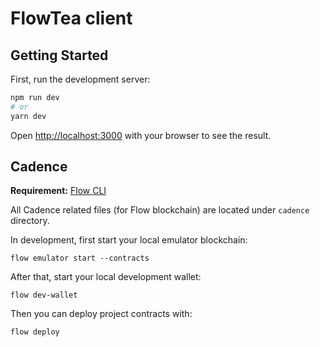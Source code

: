# FlowTea client

## Getting Started

First, run the development server:

```bash
npm run dev
# or
yarn dev
```

Open [http://localhost:3000](http://localhost:3000) with your browser to see the result.

## Cadence

**Requirement:** [Flow CLI](https://docs.onflow.org/flow-cli/install/)

All Cadence related files (for Flow blockchain) are located under `cadence` directory.

In development, first start your local emulator blockchain:

```shell
flow emulator start --contracts
```

After that, start your local development wallet:

```shell
flow dev-wallet
```

Then you can deploy project contracts with:

```shell
flow deploy
```
